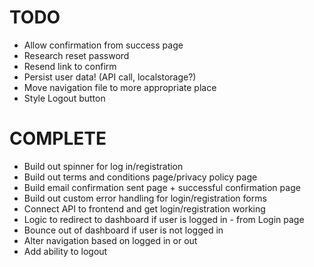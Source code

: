 # TODO

- Allow confirmation from success page
- Research reset password
- Resend link to confirm
- Persist user data! (API call, localstorage?)
- Move navigation file to more appropriate place
- Style Logout button

# COMPLETE

- Build out spinner for log in/registration
- Build out terms and conditions page/privacy policy page
- Build email confirmation sent page + successful confirmation page
- Build out custom error handling for login/registration forms
- Connect API to frontend and get login/registration working
- Logic to redirect to dashboard if user is logged in - from Login page
- Bounce out of dashboard if user is not logged in
- Alter navigation based on logged in or out
- Add ability to logout
